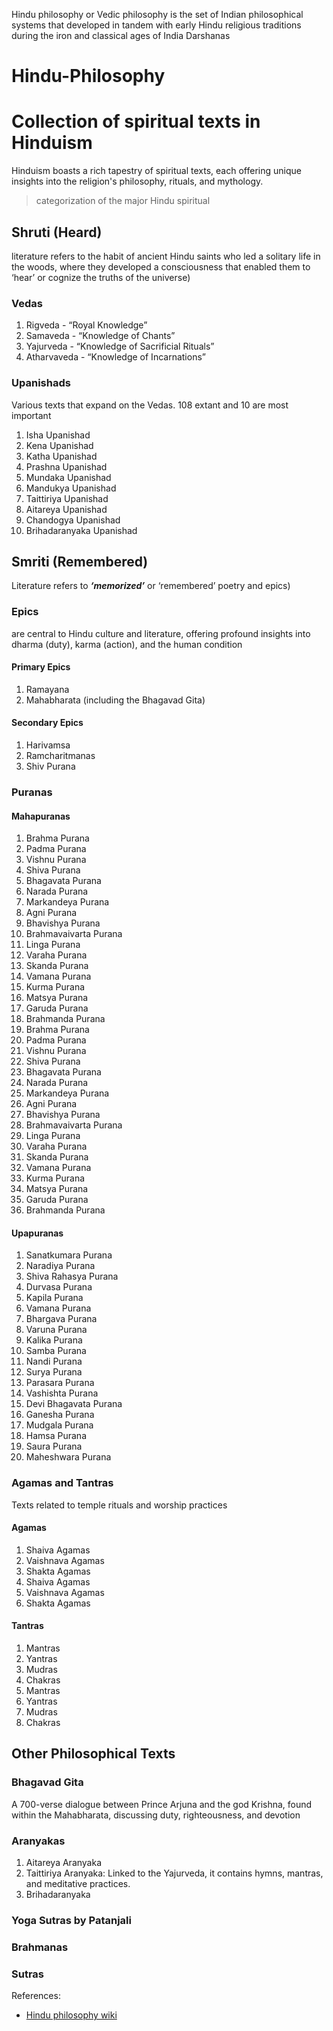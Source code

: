 Hindu philosophy or Vedic philosophy is the set of Indian philosophical systems that developed in tandem with early Hindu religious traditions during the iron and classical ages of India
Darshanas

# Hindu-Philosophy

# Collection of spiritual texts in Hinduism

Hinduism boasts a rich tapestry of spiritual texts, each offering unique insights into the religion's philosophy, rituals, and mythology.

> categorization of the major Hindu spiritual

## Shruti (Heard)

literature refers to the habit of ancient Hindu saints who led a solitary life in the woods, where they developed a consciousness that enabled them to ‘hear’ or cognize the truths of the universe)

### Vedas

1. Rigveda - “Royal Knowledge”
2. Samaveda - “Knowledge of Chants”
3. Yajurveda - “Knowledge of Sacrificial Rituals”
4. Atharvaveda - “Knowledge of Incarnations”

### Upanishads

Various texts that expand on the Vedas. 108 extant and 10 are most important

1. Isha Upanishad
2. Kena Upanishad
3. Katha Upanishad
4. Prashna Upanishad
5. Mundaka Upanishad
6. Mandukya Upanishad
7. Taittiriya Upanishad
8. Aitareya Upanishad
9. Chandogya Upanishad
10. Brihadaranyaka Upanishad

## Smriti (Remembered)

Literature refers to **_‘memorized’_** or ‘remembered’ poetry and epics)

### Epics

are central to Hindu culture and literature, offering profound insights into dharma (duty), karma (action), and the human condition

#### Primary Epics

1. Ramayana
2. Mahabharata (including the Bhagavad Gita)

#### Secondary Epics

1. Harivamsa
2. Ramcharitmanas
3. Shiv Purana

### Puranas

#### Mahapuranas

1. Brahma Purana
2. Padma Purana
3. Vishnu Purana
4. Shiva Purana
5. Bhagavata Purana
6. Narada Purana
7. Markandeya Purana
8. Agni Purana
9. Bhavishya Purana
10. Brahmavaivarta Purana
11. Linga Purana
12. Varaha Purana
13. Skanda Purana
14. Vamana Purana
15. Kurma Purana
16. Matsya Purana
17. Garuda Purana
18. Brahmanda Purana
1. Brahma Purana
2. Padma Purana
3. Vishnu Purana
4. Shiva Purana
5. Bhagavata Purana
6. Narada Purana
7. Markandeya Purana
8. Agni Purana
9. Bhavishya Purana
10. Brahmavaivarta Purana
11. Linga Purana
12. Varaha Purana
13. Skanda Purana
14. Vamana Purana
15. Kurma Purana
16. Matsya Purana
17. Garuda Purana
18. Brahmanda Purana

#### Upapuranas

1. Sanatkumara Purana
2. Naradiya Purana
3. Shiva Rahasya Purana
4. Durvasa Purana
5. Kapila Purana
6. Vamana Purana
7. Bhargava Purana
8. Varuna Purana
9. Kalika Purana
10. Samba Purana
11. Nandi Purana
12. Surya Purana
13. Parasara Purana
14. Vashishta Purana
15. Devi Bhagavata Purana
16. Ganesha Purana
17. Mudgala Purana
18. Hamsa Purana
19. Saura Purana
20. Maheshwara Purana

### Agamas and Tantras

Texts related to temple rituals and worship practices

#### Agamas

1. Shaiva Agamas
2. Vaishnava Agamas
3. Shakta Agamas
1. Shaiva Agamas
2. Vaishnava Agamas
3. Shakta Agamas

#### Tantras

1. Mantras
2. Yantras
3. Mudras
4. Chakras
1. Mantras
2. Yantras
3. Mudras
4. Chakras

## Other Philosophical Texts

### Bhagavad Gita

A 700-verse dialogue between Prince Arjuna and the god Krishna, found within the Mahabharata, discussing duty, righteousness, and devotion

### Aranyakas

1. Aitareya Aranyaka
2. Taittiriya Aranyaka: Linked to the Yajurveda, it contains hymns, mantras, and meditative practices.
3. Brihadaranyaka

### Yoga Sutras by Patanjali

### Brahmanas

### Sutras

References:

- [Hindu philosophy wiki](https://en.wikipedia.org/wiki/Hindu_philosophy)
